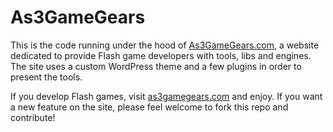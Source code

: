 As3GameGears
=============

This is the code running under the hood of [As3GameGears.com](http://as3gamegears.com/), a website dedicated to provide Flash game developers with tools, libs and engines. The site uses a custom WordPress theme and a few plugins in order to present the tools.

If you develop Flash games, visit [as3gamegears.com](http://as3gamegears.com/) and enjoy. If you want a new feature on the site, please feel welcome to fork this repo and contribute!